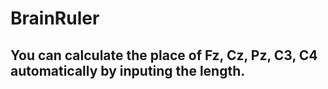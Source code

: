 # BrainRuler

## You can calculate the place of Fz, Cz, Pz, C3, C4 automatically by inputing the length.
